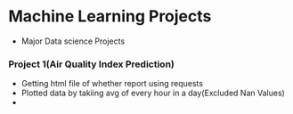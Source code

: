 # Machine Learning Projects
- Major Data science Projects

### Project 1(Air Quality Index Prediction)
- Getting html file of whether report using requests
- Plotted data by takiing avg of every hour in a day(Excluded Nan Values)
- 
